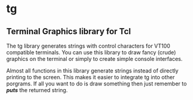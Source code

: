 tg
==

Terminal Graphics library for Tcl
---------------------------------

The tg library generates strings with control characters for VT100 compatible
terminals. You can use this library to draw fancy (crude) graphics on the terminal
or simply to create simple console interfaces.

Almost all functions in this library generate strings instead of directly printing
to the screen. This makes it easier to integrate tg into other porgrams. If all you
want to do is draw something then just remember to ***puts*** the returned string.

